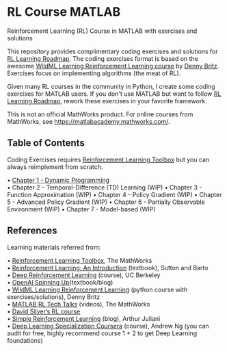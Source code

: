 # RL Course MATLAB
 Reinforcement Learning (RL) Course in MATLAB with exercises and solutions

This repository provides complimentary coding exercises and solutions for [RL Learning Roadmap][11]. The coding exercises format is based on the awesome [WildML Learning Reinforcement Learning course][3] by [Denny Britz][6]. Exercises focus on implementing algorithms (the meat of RL).

Given many RL courses in the community in Python, I create some coding exercises for MATLAB users. If you don't use MATLAB but want to follow [RL Learning Roadmap][11], rework these exercises in your favorite framework.

This is not an official MathWorks product. For online courses from MathWorks, see https://matlabacademy.mathworks.com/.

## Table of Contents
Coding Exercises requires [Reinforcement Learning Toolbox](https://www.mathworks.com/products/reinforcement-learning.html) but you can always reimplement from scratch.

•	[Chapter 1 - Dynamic Programming](https://github.com/anhOfTheStars/RLStudyGuide/tree/master/Chap1-DynamicProgramming)<br/>
•	Chapter 2 - Temporal-Difference (TD) Learning (WIP)
•	Chapter 3 - Function Approximation (WIP)
•	Chapter 4 - Policy Gradient (WIP)
•	Chapter 5 - Advanced Policy Gradient (WIP)
•	Chapter 6 - Partially Observable Environment (WIP)
•	Chapter 7 - Model-based (WIP)

## References
Learning materials referred from:

• [Reinforcement Learning Toolbox][12], The MathWorks<br/>
• [Reinforcement Learning: An Introduction][1] (textbook), Sutton and Barto<br/>
• [Deep Reinforcement Learning][10] (course), UC Berkeley<br/>
• [OpenAI Spinning Up][9](textbook/blog)<br/>
• [WildML Learning Reinforcement Learning][3] (python course with exercises/solutions), Denny Britz<br/>
• [MATLAB RL Tech Talks][1] (videos), The MathWorks<br/>
• [David Silver’s RL course][4]<br/>
• [Simple Reinforcement Learning][7] (blog), Arthur Juliani<br/>
• [Deep Learning Specialization Coursera][8] (course), Andrew Ng (you can audit for free, highly recommend course 1 + 2 to get Deep Learning foundations)<br/>

[1]: https://www.mathworks.com/videos/series/reinforcement-learning.html
[2]: http://incompleteideas.net/book/RLbook2018.pdf
[3]: https://github.com/dennybritz/reinforcement-learning
[4]: https://www.davidsilver.uk/teaching/
[5]: https://storage.googleapis.com/deepmind-media/dqn/DQNNaturePaper.pdf
[6]: https://twitter.com/dennybritz?ref_src=twsrc%5Egoogle%7Ctwcamp%5Eserp%7Ctwgr%5Eauthor
[7]: https://medium.com/@awjuliani
[8]: https://www.coursera.org/specializations/deep-learning
[9]: https://spinningup.openai.com/en/latest/spinningup/rl_intro.html
[10]: http://rail.eecs.berkeley.edu/deeprlcourse/
[11]: https://github.com/anhOfTheStars/RLStudyGuide
[12]: https://www.mathworks.com/products/reinforcement-learning.html
